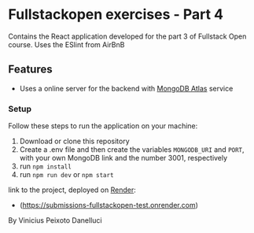# Fullstackopen exercises - Part 4

Contains the React application developed for the part 3 of Fullstack Open course.
Uses the ESlint from AirBnB

## Features
- Uses a online server for the backend with [MongoDB Atlas](https://www.mongodb.com/) service

### Setup
Follow these steps to run the application on your machine:

1. Download or clone this repository 
3. Create a .env file and then create the variables `MONGODB_URI` and `PORT`, with your own MongoDB link and the number 3001, respectively
2. run ```npm install```
4. run ```npm run dev``` or ```npm start```

link to the project, deployed on [Render](https://render.com/): 
- (https://submissions-fullstackopen-test.onrender.com)

By Vinicius Peixoto Danelluci